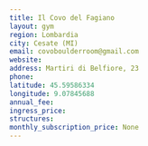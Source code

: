 ```yaml
---
title: Il Covo del Fagiano
layout: gym
region: Lombardia
city: Cesate (MI)
email: covoboulderroom@gmail.com
website: 
address: Martiri di Belfiore, 23
phone: 
latitude: 45.59586334
longitude: 9.07845688
annual_fee: 
ingress_price: 
structures: 
monthly_subscription_price: None
---
```


